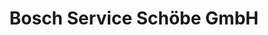 ---
title: "Bosch Service Schöbe GmbH"
url: /panketal/bosch-service-schoebe-gmbh/
shop: Autowerkstatt
---